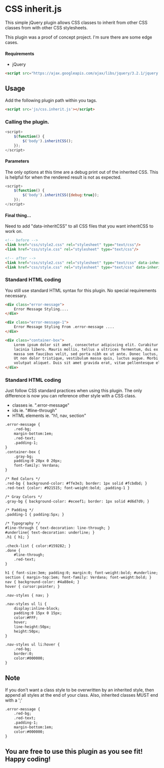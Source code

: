 # CSS inherit.js
This simple jQuery plugin allows CSS classes to inherit from other CSS classes from with other CSS stylesheets. 

This plugin was a proof of concept project.  I'm sure there are some edge cases.

#### Requirements
- jQuery
```html
<script src="https://ajax.googleapis.com/ajax/libs/jquery/3.2.1/jquery.min.js"></script>
```

## Usage
Add the following plugin path within you <head></head> tags.
```html
<script src='js/css.inherit.js'></script>
```
### Calling the plugin.
```javascript
<script>
	$(function() {
		$('body').inheritCSS();
	});
</script>
```
#### Parameters
The only options at this time are a debug print out of the inherited CSS.  This is helpful for when the rendered result is not as expected.
```javascript
<script>
	$(function() {
		$('body').inheritCSS({debug:true});
	});
</script>
```

#### Final thing...
Need to add "data-inheritCSS" to all CSS files that you want inheritCSS to work on.
```html
<!-- before -->
<link href="css/style2.css" rel="stylesheet" type="text/css"/>
<link href="css/style.css" rel="stylesheet" type="text/css"/>

<!-- after -->
<link href="css/style2.css" rel="stylesheet" type="text/css" data-inheritCSS />
<link href="css/style.css" rel="stylesheet" type="text/css" data-inheritCSS />
```

### Standard HTML coding
You still use standard HTML syntax for this plugin.  No special requirements necessary.

```html
<div class="error-message">
	Error Message Styling....
</div>

<div class="error-message-1">
	Error Message Styling From .error-message ....
</div>

<div class="container-box">
	Lorem ipsum dolor sit amet, consectetur adipiscing elit. Curabitur quam augue, molestie vel quam at, tempor tempor diam. In eget accumsan nisi. Vivamus ac
	lacinia libero. Mauris mollis, tellus a ultrices fermentum, dui ex mattis massa, a elementum justo risus at risus. Nam cursus, augue eu sagittis pretium,
	massa sem faucibus velit, sed porta nibh ex ut ante. Donec luctus, purus ac venenatis mollis, est nunc consectetur quam, at porttitor turpis ex ut tortor.
	Ut non dolor tristique, vestibulum massa quis, luctus augue. Morbi in eros quis ex aliquam laoreet nec et augue. Etiam sollicitudin velit nec mauris
	volutpat aliquet. Duis sit amet gravida erat, vitae pellentesque elit.
</div>
```

### Standard HTML coding
Just follow CSS standard practices when using this plugin.  The only difference is now you can reference other style with a CSS class.
- classes ie. ".error-message"
- ids ie. "#line-through"
- HTML elements ie. "h1, nav, section"

```html
.error-message {
    .red-bg;
    margin-bottom:1em;
    .red-text;
    .padding-1;
}
.container-box {
    .gray-bg;
    padding:0 20px 0 20px;
    font-family: Verdana;
}

/* Red Colors */
.red-bg { background-color: #ffe3e3; border: 1px solid #fcbdbd; }
.red-text {color: #921515; font-weight:bold; .padding-1 }

/* Gray Colors */
.gray-bg { background-color: #eceef1; border: 1px solid #d6d7d9; }

/* Padding */
.padding-1 { padding:5px; }

/* Typography */
#line-through { text-decoration: line-through; }
#underline{ text-decoration: underline; }
.h1 { h1; }

.check-list { color:#159282; }
.done {
    #line-through;
    .red-text;
}

h1 { font-size:3em; padding:0; margin:0; font-weight:bold; #underline; }
section { margin-top:1em; font-family: Verdana; font-weight:bold; }
nav { background-color: #4a88e4; }
hover { cursor:pointer; }

.nav-styles { nav; }

.nav-styles ul li {
    display:inline-block;
    padding:0 15px 0 15px;
    color:#FFF;
    hover;
    line-height:50px;
    height:50px;
}

.nav-styles ul li:hover {
    .red-bg;
    border:0;
    color:#000000;
}
```

## Note
If you don't want a class style to be overwritten by an inherited style, then append all styles at the end of your class.  Also, inherited classes MUST end with a ';'

```html
.error-message {
    .red-bg;
    .red-text;
    .padding-1;
	margin-bottom:1em;
	color:#000000;
}
```

## You are free to use this plugin as you see fit!  Happy coding!
